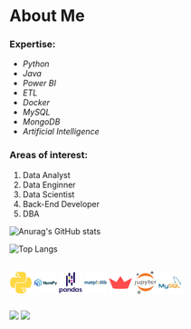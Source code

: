  # About Me
 
 ### Expertise:
 - _Python_
 - _Java_
 - _Power BI_
 - _ETL_
 - _Docker_
 - _MySQL_
 - _MongoDB_
 - _Artificial Intelligence_

### Areas of interest:
1. Data Analyst
2. Data Enginner
3. Data Scientist
4. Back-End Developer
5. DBA
   
![Anurag's GitHub stats](https://github-readme-stats.vercel.app/api?username=MarcoABsouza&show_icons=true&theme=catppuccin_latte)

![Top Langs](https://github-readme-stats.vercel.app/api/top-langs/?username=MarcoABsouza&hide_progress=false)

<div style="display: inline_block"><br>
  <img align="center" alt="Marco-Py" height="40" width="40" src="https://raw.githubusercontent.com/devicons/devicon/master/icons/python/python-plain.svg">
  <img align="center" alt="Marco-Numpy" height="40" width="40" src="https://raw.githubusercontent.com/devicons/devicon/master/icons/numpy/numpy-original-wordmark.svg">
  <img align="center" alt="Marco-pandas" height="40" width="40" src="https://raw.githubusercontent.com/devicons/devicon/master/icons/pandas/pandas-original-wordmark.svg">
  <img align="center" alt="Marco-matplotlib" height="40" width="40" src="https://raw.githubusercontent.com/devicons/devicon/master/icons/matplotlib/matplotlib-original-wordmark.svg">
  <img align="center" alt="Marco-Streamlit" height="40" width="40" src="https://raw.githubusercontent.com/devicons/devicon/master/icons/streamlit/streamlit-plain.svg">
  <img align="center" alt="Marco-Jupyter" height="40" width="40" src="https://raw.githubusercontent.com/devicons/devicon/master/icons/jupyter/jupyter-original-wordmark.svg">
  <img align="center" alt="Marco-MySQL" height="40" width="40" src="https://raw.githubusercontent.com/devicons/devicon/master/icons/mysql/mysql-original-wordmark.svg">
</div>

##
 
<div> 
  <a href="https://instagram.com/marco.souza_" target="_blank"><img src="https://img.shields.io/badge/-Instagram-%23E4405F?style=for-the-badge&logo=instagram&logoColor=white" target="_blank"></a>
  <a href="https://www.linkedin.com/in/marcoaureliobalduinodesouza/" target="_blank"><img src="https://img.shields.io/badge/-LinkedIn-%230077B5?style=for-the-badge&logo=linkedin&logoColor=white" target="_blank"></a> 
</div>
